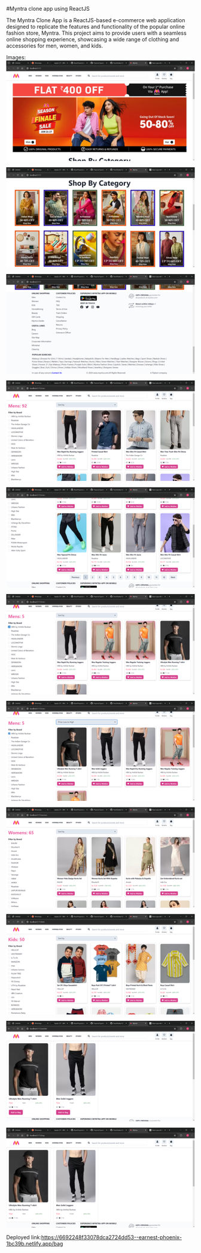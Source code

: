 #Myntra clone app using ReactJS

The Myntra Clone App is a ReactJS-based e-commerce web application designed to replicate the features and functionality of the popular online fashion store, Myntra. This project aims to provide users with a seamless online shopping experience, showcasing a wide range of clothing and accessories for men, women, and kids.

Images:
![alt text](image.png)

![alt text](image-1.png)

![alt text](image-2.png)

![alt text](image-3.png)

![alt text](image-4.png)

![alt text](image-5.png)

![alt text](image-6.png)

![alt text](image-7.png)

![alt text](image-8.png)

![alt text](image-9.png)

![alt text](image-10.png)

Deployed link:https://6692248f33078dca2724dd53--earnest-phoenix-1bc39b.netlify.app/bag